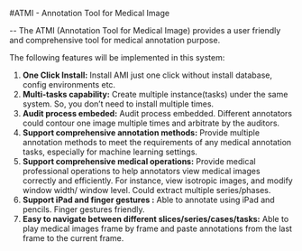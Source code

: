 #ATMI - Annotation Tool for Medical Image

--
The ATMI (Annotation Tool for Medical Image) provides a user friendly and comprehensive tool for medical annotation purpose. 

The following features will be implemented in this system:

1.	**One Click Install:** Install AMI just one click without install database, config environments etc. 
2.	**Multi-tasks capability:** Create multiple instance(tasks) under the same system. So, you don’t need to install multiple times.
3.	**Audit process embeded:** Audit process embedded. Different annotators could contour one image multiple times and arbitrate by the auditors.
4.	**Support comprehensive annotation methods:** Provide multiple annotation methods to meet the requirements of any medical annotation tasks, especially for machine learning settings. 
5.	**Support comprehensive medical operations:** Provide medical professional operations to help annotators view medical images correctly and efficiently. For instance, view isotropic images, and modify window width/ window level. Could extract multiple series/phases.
6.	**Support iPad and finger gestures :** Able to annotate using iPad and pencils. Finger gestures friendly.
7.	**Easy to navigate between different slices/series/cases/tasks:** Able to play medical images frame by frame and paste annotations from the last frame to the current frame.
